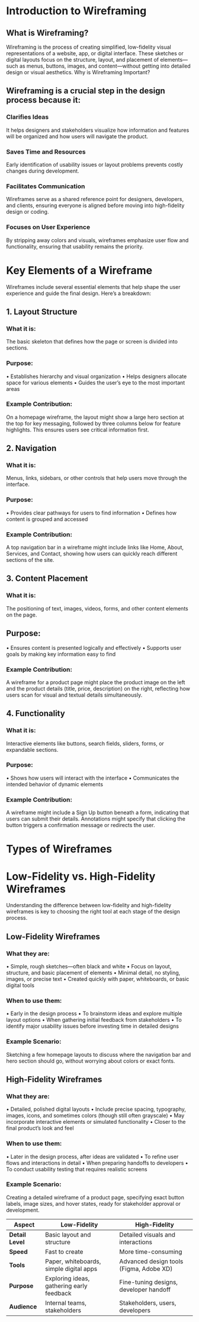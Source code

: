 # Introduction to Wireframing
## What is Wireframing?
Wireframing is the process of creating simplified, low-fidelity visual representations of a website, app, or digital interface. These sketches or digital layouts focus on the structure, layout, and placement of elements—such as menus, buttons, images, and content—without getting into detailed design or visual aesthetics.
Why is Wireframing Important?

## Wireframing is a crucial step in the design process because it:
### Clarifies Ideas
It helps designers and stakeholders visualize how information and features will be organized and how users will navigate the product.
### Saves Time and Resources
Early identification of usability issues or layout problems prevents costly changes during development.
### Facilitates Communication
Wireframes serve as a shared reference point for designers, developers, and clients, ensuring everyone is aligned before moving into high-fidelity design or coding.
### Focuses on User Experience
By stripping away colors and visuals, wireframes emphasize user flow and functionality, ensuring that usability remains the priority.

# Key Elements of a Wireframe
Wireframes include several essential elements that help shape the user experience and guide the final design. Here’s a breakdown:

## 1. Layout Structure
### What it is:

The basic skeleton that defines how the page or screen is divided into sections.
### Purpose:
• Establishes hierarchy and visual organization
• Helps designers allocate space for various elements
• Guides the user’s eye to the most important areas

### Example Contribution:
On a homepage wireframe, the layout might show a large hero section at the top for key messaging, followed by three columns below for feature highlights. This ensures users see critical information first.

## 2. Navigation
### What it is:
Menus, links, sidebars, or other controls that help users move through the interface.

### Purpose:
• Provides clear pathways for users to find information
• Defines how content is grouped and accessed
### Example Contribution:
A top navigation bar in a wireframe might include links like Home, About, Services, and Contact, showing how users can quickly reach different sections of the site.

## 3. Content Placement
### What it is:
The positioning of text, images, videos, forms, and other content elements on the page.
## Purpose:
• Ensures content is presented logically and effectively
• Supports user goals by making key information easy to find

### Example Contribution:
A wireframe for a product page might place the product image on the left and the product details (title, price, description) on the right, reflecting how users scan for visual and textual details simultaneously.

## 4. Functionality
### What it is:
Interactive elements like buttons, search fields, sliders, forms, or expandable sections.

### Purpose:
• Shows how users will interact with the interface
• Communicates the intended behavior of dynamic elements
### Example Contribution:
A wireframe might include a Sign Up button beneath a form, indicating that users can submit their details. Annotations might specify that clicking the button triggers a confirmation message or redirects the user.

# Types of Wireframes
# Low-Fidelity vs. High-Fidelity Wireframes
Understanding the difference between low-fidelity and high-fidelity wireframes is key to choosing the right tool at each stage of the design process.

## Low-Fidelity Wireframes
### What they are:
•	Simple, rough sketches—often black and white
•	Focus on layout, structure, and basic placement of elements
•	Minimal detail, no styling, images, or precise text
•	Created quickly with paper, whiteboards, or basic digital tools
### When to use them:
•	Early in the design process
•	To brainstorm ideas and explore multiple layout options
•	When gathering initial feedback from stakeholders
•	To identify major usability issues before investing time in detailed designs
### Example Scenario:
Sketching a few homepage layouts to discuss where the navigation bar and hero section should go, without worrying about colors or exact fonts.

## High-Fidelity Wireframes
### What they are:
•	Detailed, polished digital layouts
•	Include precise spacing, typography, images, icons, and sometimes colors (though still often grayscale)
•	May incorporate interactive elements or simulated functionality
•	Closer to the final product’s look and feel
### When to use them:
•	Later in the design process, after ideas are validated
•	To refine user flows and interactions in detail
•	When preparing handoffs to developers
•	To conduct usability testing that requires realistic screens
### Example Scenario:
Creating a detailed wireframe of a product page, specifying exact button labels, image sizes, and hover states, ready for stakeholder approval or development.

| **Aspect**       | **Low-Fidelity**                          | **High-Fidelity**                       |
| ---------------- | ----------------------------------------- | --------------------------------------- |
| **Detail Level** | Basic layout and structure                | Detailed visuals and interactions       |
| **Speed**        | Fast to create                            | More time-consuming                     |
| **Tools**        | Paper, whiteboards, simple digital apps   | Advanced design tools (Figma, Adobe XD) |
| **Purpose**      | Exploring ideas, gathering early feedback | Fine-tuning designs, developer handoff  |
| **Audience**     | Internal teams, stakeholders              | Stakeholders, users, developers         |
